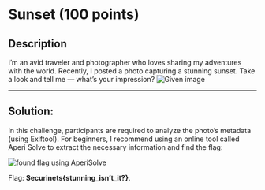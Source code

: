 # Sunset (100 points)

## **Description**

I’m an avid traveler and photographer who loves sharing my adventures with the world. Recently, I posted a photo capturing a stunning sunset. Take a look and tell me — what’s your impression? 
![Given image](https://miro.medium.com/v2/resize:fit:640/format:webp/1*IFmOTriDirtPT5kZ-lgYDw.jpeg)

---

## **Solution:**

In this challenge, participants are required to analyze the photo’s metadata (using Exiftool). For beginners, I recommend using an online tool called Aperi Solve to extract the necessary information and find the flag:

![found flag using AperiSolve](https://miro.medium.com/v2/resize:fit:640/format:webp/1*kTT3VYvoFuir-D7AzKGHgg.png)

Flag: **Securinets{stunning_isn’t_it?}**.
